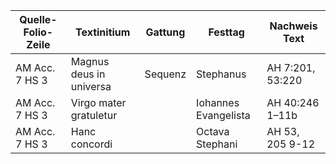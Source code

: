| Quelle-Folio-Zeile | Textinitium | Gattung | Festtag | Nachweis Text |
|--|--|--|--|--|
|AM Acc. 7 HS 3| Magnus deus in universa | Sequenz | Stephanus | AH 7:201, 53:220 |
|AM Acc. 7 HS 3| Virgo mater gratuletur || Iohannes Evangelista | AH 40:246 1–11b |
|AM Acc. 7 HS 3| Hanc concordi || Octava Stephani | AH 53, 205 9-12 |
